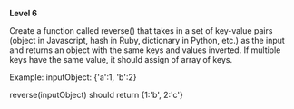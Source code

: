 **Level 6** <br>

Create a function called reverse() that takes in a set of key-value pairs (object in Javascript, hash in Ruby, dictionary in Python, etc.) as the input and returns an object with the same keys and values inverted. If multiple keys have the same value, it should assign of array of keys.

Example:
inputObject: {'a':1, 'b':2}

reverse(inputObject) should return {1:'b', 2:'c'}
